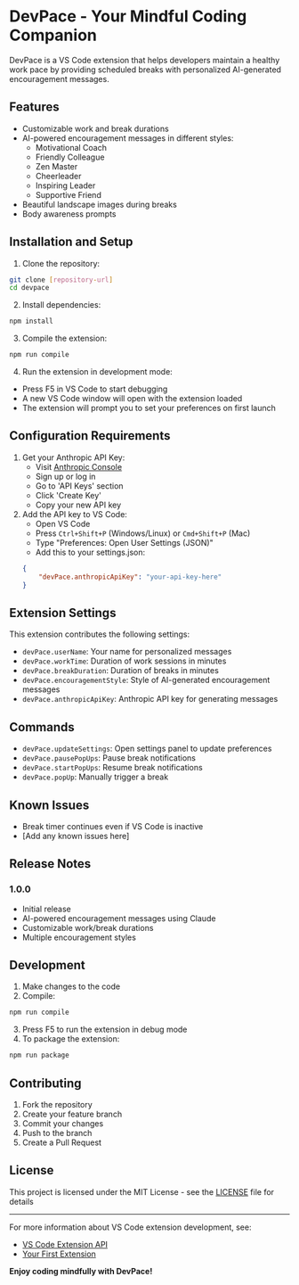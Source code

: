 # DevPace - Your Mindful Coding Companion

DevPace is a VS Code extension that helps developers maintain a healthy work pace by providing scheduled breaks with personalized AI-generated encouragement messages.

## Features

- Customizable work and break durations
- AI-powered encouragement messages in different styles:
  - Motivational Coach
  - Friendly Colleague
  - Zen Master
  - Cheerleader
  - Inspiring Leader
  - Supportive Friend
- Beautiful landscape images during breaks
- Body awareness prompts

## Installation and Setup

1. Clone the repository:
```bash
git clone [repository-url]
cd devpace
```

2. Install dependencies:
```bash
npm install
```

3. Compile the extension:
```bash
npm run compile
```

4. Run the extension in development mode:
- Press F5 in VS Code to start debugging
- A new VS Code window will open with the extension loaded
- The extension will prompt you to set your preferences on first launch

## Configuration Requirements

1. Get your Anthropic API Key:
   - Visit [Anthropic Console](https://console.anthropic.com/)
   - Sign up or log in
   - Go to 'API Keys' section
   - Click 'Create Key'
   - Copy your new API key
2. Add the API key to VS Code:
   - Open VS Code
   - Press `Ctrl+Shift+P` (Windows/Linux) or `Cmd+Shift+P` (Mac)
   - Type "Preferences: Open User Settings (JSON)"
   - Add this to your settings.json:
   ```json
   {
       "devPace.anthropicApiKey": "your-api-key-here"
   }
   ```

## Extension Settings

This extension contributes the following settings:

* `devPace.userName`: Your name for personalized messages
* `devPace.workTime`: Duration of work sessions in minutes
* `devPace.breakDuration`: Duration of breaks in minutes
* `devPace.encouragementStyle`: Style of AI-generated encouragement messages
* `devPace.anthropicApiKey`: Anthropic API key for generating messages

## Commands

- `devPace.updateSettings`: Open settings panel to update preferences
- `devPace.pausePopUps`: Pause break notifications
- `devPace.startPopUps`: Resume break notifications
- `devPace.popUp`: Manually trigger a break

## Known Issues

- Break timer continues even if VS Code is inactive
- [Add any known issues here]

## Release Notes

### 1.0.0

- Initial release
- AI-powered encouragement messages using Claude
- Customizable work/break durations
- Multiple encouragement styles

## Development

1. Make changes to the code
2. Compile:
```bash
npm run compile
```
3. Press F5 to run the extension in debug mode
4. To package the extension:
```bash
npm run package
```

## Contributing

1. Fork the repository
2. Create your feature branch
3. Commit your changes
4. Push to the branch
5. Create a Pull Request

## License

This project is licensed under the MIT License - see the [LICENSE](LICENSE) file for details

---

For more information about VS Code extension development, see:
* [VS Code Extension API](https://code.visualstudio.com/api)
* [Your First Extension](https://code.visualstudio.com/api/get-started/your-first-extension)

**Enjoy coding mindfully with DevPace!**
